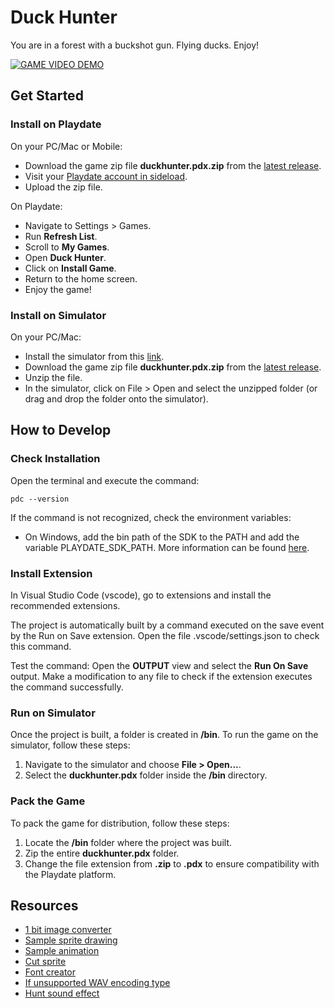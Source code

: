 # Duck Hunter

You are in a forest with a buckshot gun. Flying ducks. Enjoy!

[![GAME VIDEO DEMO](http://img.youtube.com/vi/vCKdGLf996Q/0.jpg)](http://www.youtube.com/watch?v=vCKdGLf996Q)

## Get Started

### Install on Playdate

On your PC/Mac or Mobile:
- Download the game zip file **duckhunter.pdx.zip** from the [latest release](https://github.com/Tpelleterat/playdate-duck-hunter/releases).
- Visit your [Playdate account in sideload](https://play.date/account/sideload/).
- Upload the zip file.

On Playdate:
- Navigate to Settings > Games.
- Run **Refresh List**.
- Scroll to **My Games**.
- Open **Duck Hunter**.
- Click on **Install Game**.
- Return to the home screen.
- Enjoy the game!

### Install on Simulator

On your PC/Mac:
- Install the simulator from this [link](https://play.date/dev/).
- Download the game zip file **duckhunter.pdx.zip** from the [latest release](https://github.com/Tpelleterat/playdate-duck-hunter/releases).
- Unzip the file.
- In the simulator, click on File > Open and select the unzipped folder (or drag and drop the folder onto the simulator).

## How to Develop

### Check Installation

Open the terminal and execute the command:

```batch
pdc --version
```
If the command is not recognized, check the environment variables:

- On Windows, add the bin path of the SDK to the PATH and add the variable PLAYDATE_SDK_PATH. More information can be found [here](https://sdk.play.date/2.2.0/Inside%20Playdate.html#_compiling_a_project).

### Install Extension
In Visual Studio Code (vscode), go to extensions and install the recommended extensions.

The project is automatically built by a command executed on the save event by the Run on Save extension.
Open the file .vscode/settings.json to check this command.

Test the command:
Open the **OUTPUT** view and select the **Run On Save** output. Make a modification to any file to check if the extension executes the command successfully.

### Run on Simulator

Once the project is built, a folder is created in **/bin**. To run the game on the simulator, follow these steps:

1. Navigate to the simulator and choose **File > Open...**.
2. Select the **duckhunter.pdx** folder inside the **/bin** directory.

### Pack the Game

To pack the game for distribution, follow these steps:

1. Locate the **/bin** folder where the project was built.
2. Zip the entire **duckhunter.pdx** folder.
3. Change the file extension from **.zip** to **.pdx** to ensure compatibility with the Playdate platform.

## Resources

- [1 bit image converter](https://29a.ch/ditherlicious/)
- [Sample sprite drawing](https://github.com/SquidGodDev/PlaydateSDKSpriteDrawing/blob/main/source/circle.lua)
- [Sample animation](https://github.com/mierau/playdate-animatedimage)
- [Cut sprite](https://ezgif.com/sprite-cutter)
- [Font creator](https://play.date/caps/)
- [If unsupported WAV encoding type](https://www.3cx.com/docs/converting-wav-file/)
- [Hunt sound effect](https://freesound.org/search/?q=hunt)
